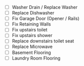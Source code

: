 - [ ] Washer Drain / Replace Washer
- [ ] Replace Dishwasher
- [ ] Fix Garage Door (Opener / Rails)
- [ ] Fix Retaining Walls
- [ ] Fix upstairs toilet
- [ ] Fix upstairs shower
- [ ] Replace downstairs toilet seat
- [ ] Replace Microwave
- [ ] Basement Flooring
- [ ] Laundry Room Flooring
